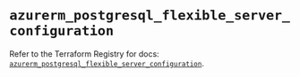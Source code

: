 # `azurerm_postgresql_flexible_server_configuration`

Refer to the Terraform Registry for docs: [`azurerm_postgresql_flexible_server_configuration`](https://registry.terraform.io/providers/hashicorp/azurerm/3.94.0/docs/resources/postgresql_flexible_server_configuration).
